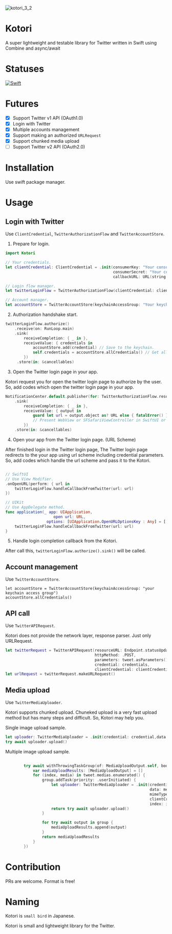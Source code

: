 ![kotori_3_2](https://user-images.githubusercontent.com/2742732/113466069-d4f66700-9473-11eb-9e06-660e2f4871d9.png)

# Kotori

A super lightweight and testable library for Twitter written in Swift using Combine and async/await

# Statuses

[![Swift](https://github.com/TomoyaOnishi/Kotori/actions/workflows/test.yml/badge.svg)](https://github.com/TomoyaOnishi/Kotori/actions/workflows/test.yml)

# Futures

- [x] Support Twitter v1 API (OAuth1.0)
- [x] Login with Twitter
- [x] Multiple accounts management
- [x] Support making an authorized `URLRequest`
- [x] Support chunked media upload
- [ ] Support Twitter v2 API (OAuth2.0)

# Installation

Use swift package manager.

# Usage

## Login with Twitter

Use `ClientCredential`, `TwitterAuthorizationFlow` and `TwitterAccountStore`.

1. Prepare for login.
```swift
import Kotori

// Your credentials.
let clientCredential: ClientCredential = .init(consumerKey: "Your consumer key from https://developer.twitter.com",
                                               consumerSecret: "Your consumer secret from https://developer.twitter.com",
                                               callbackURL: URL(string: "Your app's url scheme. see https://developer.twitter.com")!)

// Login flow manager.
let twitterLoginFlow = TwitterAuthorizationFlow(clientCredential: clientCredential, urlSession: .shared)

// Account manager.
let accountStore = TwitterAccountStore(keychainAccessGroup: "Your keychain access group.")
```

2. Authorization handshake start.
```swift
twitterLoginFlow.authorize()
    .receive(on: RunLoop.main)
    .sink(
        receiveCompletion: { _ in },
        receiveValue: { credentials in
            accountStore.add(credential) // Save to the keychain.
            self.credentials = accountStore.allCredentials() // Get all logged in accounts.
        })
     .store(in: &cancellables)
```

3. Open the Twitter login page in your app.

Kotori request you for open the twitter login page to authorize by the user.
So, add codes which open the twitter login page in your app.
```swift
NotificationCenter.default.publisher(for: TwitterAuthorizationFlow.resourceOwnerAuthorizationOpenURL)
    .sink(
        receiveCompletion: { _ in },
        receiveValue: { output in
            guard let url = output.object as? URL else { fatalError() }            
            // Present WebView or SFSafariViewController in SwiftUI or UIKit for the user authentication.
        })
    .store(in: &cancellables)
```

4. Open your app from the Twitter login page. (URL Scheme)

After finished login in the Twitter login page, The Twitter login page redirects to the your app using url scheme including credential parameters.
So, add codes which handle the url scheme and pass it to the Kotori.
```swift

// SwiftUI
// Use View Modifier.
.onOpenURL(perform: { url in
    twitterLoginFlow.handleCallbackFromTwitter(url: url)
})

// UIKit
// Use AppDelegate method.
func application(_ app: UIApplication, 
                     open url: URL, 
                  options: [UIApplication.OpenURLOptionsKey : Any] = [:]) -> Bool {
    twitterLoginFlow.handleCallbackFromTwitter(url: url)
}
```

5. Handle login completion callback from the Kotori.

After call this, `twitterLoginFlow.authorize().sink()` will be called.

## Account management

Use `TwitterAccountStore`.

```
let accountStore = TwitterAccountStore(keychainAccessGroup: "your keychain access group")
accountStore.allCredentials()
```

## API call

Use `TwitterAPIRequest`.

Kotori does not provide the network layer, response parser.  Just only URLRequest.

```swift
let twitterRequest = TwitterAPIRequest(resourceURL: Endpoint.statusUpdate,
                                       httpMethod: .POST,
                                       parameters: tweet.asParameters(),
                                       credential: credentials,
                                       clientCredential: clientCredential)
let urlRequest = twitterRequest.makeURLRequest()
```

## Media upload

Use `TwitterMediaUploader`.

Kotori supports chunked upload. Chuneked upload is a very fast upload method but has many steps and difficult. So, Kotori may help you.

Single image upload sample.
```swift
let uploader: TwitterMediaUploader = .init(credential: credential,data: media.data, mimeType: media.mimeType, clientCredential: clientCredential, index: index)
try await uploader.upload()
```

Multiple image upload sample.
```swift
        
        try await withThrowingTaskGroup(of: MediaUploadOutput.self, body: { group -> [MediaUploadOutput] in
            var mediaUploadResults: [MediaUploadOutput] = []
            for (index, media) in tweet.medias.enumerated() {
                group.addTask(priority: .userInitiated) {
                    let uploader: TwitterMediaUploader = .init(credential: credential,
                                                               data: media.data,
                                                               mimeType: media.mimeType,
                                                               clientCredential: clientCredential,
                                                               index: index)
                    return try await uploader.upload()
                }

                for try await output in group {
                    mediaUploadResults.append(output)
                }
                return mediaUploadResults
            }
        })
```

# Contribution
PRs are welcome. Format is free!

# Naming

Kotori is `small bird` in Japanese. 

Kotori is small and lightweight library for the Twitter.
